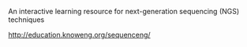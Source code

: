 An interactive learning resource for next-generation sequencing (NGS) techniques

http://education.knoweng.org/sequenceng/
